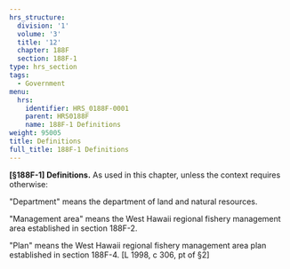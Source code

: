 ```yaml
---
hrs_structure:
  division: '1'
  volume: '3'
  title: '12'
  chapter: 188F
  section: 188F-1
type: hrs_section
tags:
  - Government
menu:
  hrs:
    identifier: HRS_0188F-0001
    parent: HRS0188F
    name: 188F-1 Definitions
weight: 95005
title: Definitions
full_title: 188F-1 Definitions
---
```

**[§188F-1] Definitions.** As used in this chapter, unless the context requires otherwise:

"Department" means the department of land and natural resources.

"Management area" means the West Hawaii regional fishery management area established in section 188F-2.

"Plan" means the West Hawaii regional fishery management area plan established in section 188F-4\. [L 1998, c 306, pt of §2]